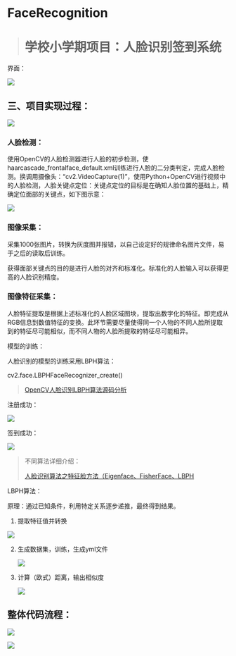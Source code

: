 # FaceRecognition

> # 学校小学期项目：人脸识别签到系统



界面：

![](https://littlebuzi.github.io/2019/08/09/python/face/1568803408485.png)



## 三、项目实现过程：



![](https://littlebuzi.github.io/2019/08/09/python/face/1568803348963.png)



### 人脸检测：

使用OpenCV的人脸检测器进行人脸的初步检测，使haarcascade_frontalface_default.xml训练进行人脸的二分类判定，完成人脸检测。换调用摄像头：“cv2.VideoCapture(1)”，使用Python+OpenCV进行视频中的人脸检测，人脸关键点定位：关键点定位的目标是在确知人脸位置的基础上，精确定位面部的关键点，如下图示意：

![](https://littlebuzi.github.io/2019/08/09/python/face/1568803533749.png)



### 图像采集：

采集1000张图片，转换为灰度图并报错，以自己设定好的规律命名图片文件，易于之后的读取后训练。

获得面部关键点的目的是进行人脸的对齐和标准化。标准化的人脸输入可以获得更高的人脸识别精度。



### 图像特征采集：

人脸特征提取是根据上述标准化的人脸区域图块，提取出数字化的特征。即完成从RGB信息到数值特征的变换。此环节需要尽量使得同一个人物的不同人脸所提取到的特征尽可能相似，而不同人物的人脸所提取的特征尽可能相异。



模型的训练：

人脸识别的模型的训练采用LBPH算法：

cv2.face.LBPHFaceRecognizer_create()

> [OpenCV人脸识别LBPH算法源码分析](https://www.cnblogs.com/zhaoweiwei/p/LBPH.html)

注册成功：

![](https://littlebuzi.github.io/2019/08/09/python/face/1568805892550.png)

签到成功：

![](https://littlebuzi.github.io/2019/08/09/python/face/1568805922061.png)



> 不同算法详细介绍：
>
> [人脸识别算法之特征脸方法（Eigenface、FisherFace、LBPH](https://www.cnblogs.com/little-monkey/p/8118938.html)



 LBPH算法：

原理：通过已知条件，利用特定关系逐步递推，最终得到结果。



1. 提取特征值并转换

![](https://littlebuzi.github.io/2019/08/09/python/face/1568805324851.png)

2. 生成数据集，训练，生成yml文件

   ![](https://littlebuzi.github.io/2019/08/09/python/face/1568805339521.png)

3. 计算（欧式）距离，输出相似度

   ![](https://littlebuzi.github.io/2019/08/09/python/face/1568805361705.png)



## 整体代码流程：

![](https://littlebuzi.github.io/2019/08/09/python/face/1568806231175.png)


![](https://littlebuzi.github.io/2019/08/09/python/face/1568807139089.png)
